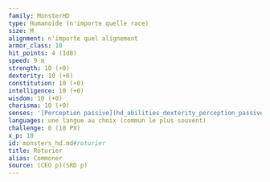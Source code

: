```yaml
---
family: MonsterHD
type: Humanoïde (n'importe quelle race)
size: M
alignment: n'importe quel alignement
armor_class: 10
hit_points: 4 (1d8)
speed: 9 m
strength: 10 (+0)
dexterity: 10 (+0)
constitution: 10 (+0)
intelligence: 10 (+0)
wisdom: 10 (+0)
charisma: 10 (+0)
senses: '[Perception passive](hd_abilities_dexterity_perception_passive.md) 10'
languages: une langue au choix (commun le plus souvent)
challenge: 0 (10 PX)
x_p: 10
id: monsters_hd.md#roturier
title: Roturier
alias: Commoner
source: (CEO p)(SRD p)
---
```


